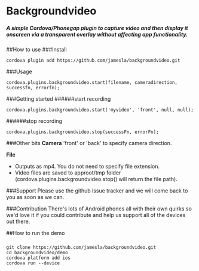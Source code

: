 # Backgroundvideo

##### A simple Cordova/Phonegap plugin to capture video and then display it onscreen via a transparent overlay without affecting app functionality.


##How to use
###Install
```
cordova plugin add https://github.com/jamesla/backgroundvideo.git
```
###Usage
```
cordova.plugins.backgroundvideo.start(filename, cameradirection, successfn, errorfn);
```

###Getting started
######start recording
```
cordova.plugins.backgroundvideo.start('myvideo', 'front', null, null);
```
######stop recording
```
cordova.plugins.backgroundvideo.stop(successFn, errorFn);
```
###Other bits
**Camera**
'front' or 'back' to specify camera direction.

**File**
- Outputs as mp4. You do not need to specify file extension.
- Video files are saved to approot/tmp folder (cordova.plugins.backgroundvideo.stop() will return the file path).

###Support
Please use the github issue tracker and we will come back to you as soon as we can.

###Contribution
There's lots of Android phones all with their own quirks so we'd love it if you could contribute and help us support all of the devices out there.

##How to run the demo
###
```
git clone https://github.com/jamesla/backgroundvideo.git
cd backgroundvideo/demo
cordova platform add ios
cordova run --device
```
